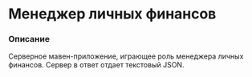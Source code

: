 # Менеджер личных финансов

### Описание
Серверное мавен-приложение, играющее роль менеджера личных финансов. Сервер в ответ отдает текстовый JSON.
